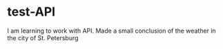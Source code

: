 # test-API
I am learning to work with API. Made a small conclusion of the weather in the city of St. Petersburg
